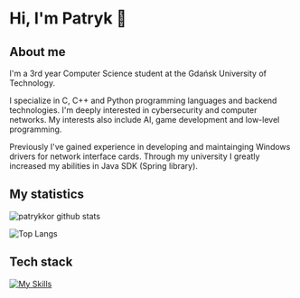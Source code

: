 # Hi, I'm Patryk 🙌

## About me
I'm a 3rd year Computer Science student at the Gdańsk University of Technology. 

I specialize in C, C++ and Python programming languages and backend technologies. I'm deeply interested in cybersecurity and computer networks. My interests also include AI, game development and low-level programming.

Previously I've gained experience in developing and maintainging Windows drivers for network interface cards. Through my university I greatly increased my abilities in Java SDK (Spring library).  
## My statistics
![patrykkor github stats](https://github-readme-stats.vercel.app/api?username=kyrczak&show_icons=true&hide_border=true&theme=algolia&count_private=true)

![Top Langs](https://github-readme-stats.vercel.app/api/top-langs/?username=kyrczak&hide_border=true&theme=algolia&count_private=true)
## Tech stack
[![My Skills](https://skillicons.dev/icons?i=c,cpp,html,css,js,ts,angular,tailwind,git,java,docker,py,linux,windows&theme=dark&perline=4)](https://skillicons.dev)
